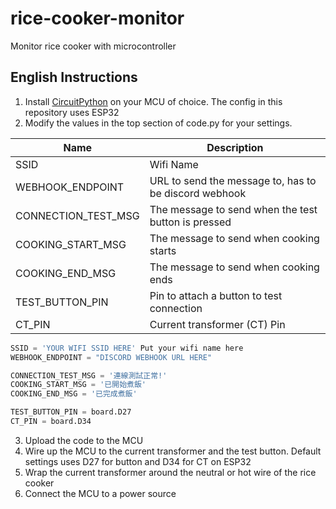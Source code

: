 # rice-cooker-monitor
Monitor rice cooker with microcontroller

## English Instructions

1. Install [CircuitPython](https://circuitpython.org/) on your MCU of choice. The config in this repository uses ESP32
2. Modify the values in the top section of code.py for your settings.

| Name | Description |
| ---- | ----------- |
| SSID | Wifi Name |
| WEBHOOK_ENDPOINT | URL to send the message to, has to be discord webhook |
| CONNECTION_TEST_MSG | The message to send when the test button is pressed |
| COOKING_START_MSG | The message to send when cooking starts |
| COOKING_END_MSG | The message to send when cooking ends |
| TEST_BUTTON_PIN | Pin to attach a button to test connection |
| CT_PIN | Current transformer (CT) Pin |

```python
SSID = 'YOUR WIFI SSID HERE' Put your wifi name here
WEBHOOK_ENDPOINT = "DISCORD WEBHOOK URL HERE"

CONNECTION_TEST_MSG = '連線測試正常!'
COOKING_START_MSG = '已開始煮飯'
COOKING_END_MSG = '已完成煮飯'

TEST_BUTTON_PIN = board.D27
CT_PIN = board.D34
```
3. Upload the code to the MCU
4. Wire up the MCU to the current transformer and the test button. Default settings uses D27 for button and D34 for CT on ESP32
5. Wrap the current transformer around the neutral or hot wire of the rice cooker
6. Connect the MCU to a power source
